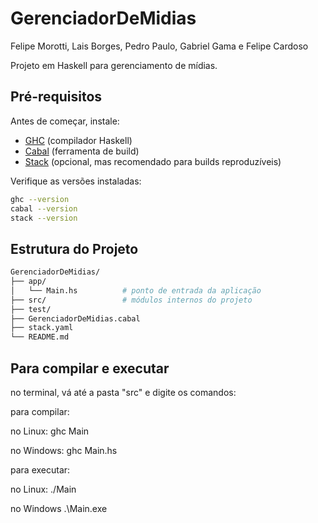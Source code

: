 # GerenciadorDeMidias

Felipe Morotti, Lais Borges, Pedro Paulo, Gabriel Gama e Felipe Cardoso

Projeto em Haskell para gerenciamento de mídias.

## Pré-requisitos

Antes de começar, instale:

- [GHC](https://www.haskell.org/ghc/) (compilador Haskell)
- [Cabal](https://www.haskell.org/cabal/) (ferramenta de build)
- [Stack](https://haskellstack.org) (opcional, mas recomendado para builds reproduzíveis)

Verifique as versões instaladas:

```bash
ghc --version
cabal --version
stack --version

```

## Estrutura do Projeto

```bash
GerenciadorDeMidias/
├── app/
│   └── Main.hs          # ponto de entrada da aplicação
├── src/                 # módulos internos do projeto
├── test/               
├── GerenciadorDeMidias.cabal
├── stack.yaml
└── README.md
```


## Para compilar e executar

no terminal, vá até a pasta "src" e digite os comandos:

para compilar:

no Linux: ghc Main

no Windows: ghc Main.hs

para executar:

no Linux: ./Main

no Windows .\Main.exe
